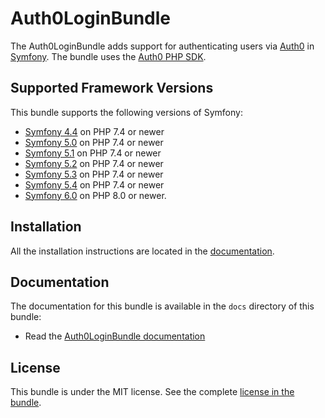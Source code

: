 Auth0LoginBundle
================

The Auth0LoginBundle adds support for authenticating users via [Auth0](https://auth0.com/) in [Symfony](https://symfony.com/).
The bundle uses the [Auth0 PHP SDK](https://github.com/auth0/auth0-PHP/blob/main/README.md).

Supported Framework Versions
----------------------------

This bundle supports the following versions of Symfony:

* [Symfony 4.4](https://symfony.com/doc/4.4/index.html) on PHP 7.4 or newer
* [Symfony 5.0](https://symfony.com/doc/5.0/index.html) on PHP 7.4 or newer
* [Symfony 5.1](https://symfony.com/doc/5.1/index.html) on PHP 7.4 or newer
* [Symfony 5.2](https://symfony.com/doc/5.2/index.html) on PHP 7.4 or newer
* [Symfony 5.3](https://symfony.com/doc/5.3/index.html) on PHP 7.4 or newer
* [Symfony 5.4](https://symfony.com/doc/5.4/index.html) on PHP 7.4 or newer
* [Symfony 6.0](https://symfony.com/doc/6.0/index.html) on PHP 8.0 or newer.

Installation
------------

All the installation instructions are located in the [documentation](https://github.com/rmlev/auth0-login-bundle/blob/main/docs/1-installation.md).

Documentation
-------------

The documentation for this bundle is available in the `docs` directory of this bundle:

* Read the [Auth0LoginBundle documentation](https://github.com/rmlev/auth0-login-bundle/blob/main/docs/index.md)

License
-------

This bundle is under the MIT license. See the complete [license in the bundle](https://github.com/rmlev/auth0-login-bundle/blob/main/LICENSE).

